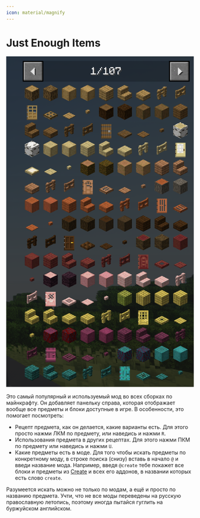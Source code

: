 ```yaml
---
icon: material/magnify
---
```


# Just Enough Items

![jei-1.png](../../../assets/img/mods/jei/jei-1.png)

Это самый популярный и используемый мод во всех сборках по майнкрафту.
Он добавляет панельку справа, которая отображает вообще все предметы и блоки доступные в игре.
В особенности, это помогает посмотреть:

- Рецепт предмета, как он делается, какие варианты есть. Для этого просто нажми ЛКМ по предмету, или наведись и нажми `R`.
- Использования предмета в других рецептах. Для этого нажми ПКМ по предмету или наведись и нажми `U`.
- Какие предметы есть в моде. 
  Для того чтобы искать предметы по конкретному моду, в строке поиска (снизу) вставь в начало `@` и введи название мода.
  Например, введя `@create` тебе покажет все блоки и предметы из [Create](create/index.md) и всех его аддонов, в названии которых есть слово `create`.

Разумеется искать можно не только по модам, а ещё и просто по названию предмета. Учти, что не все моды переведены 
на русскую православную летопись, поэтому иногда пытайся гуглить на буржуйском английском.